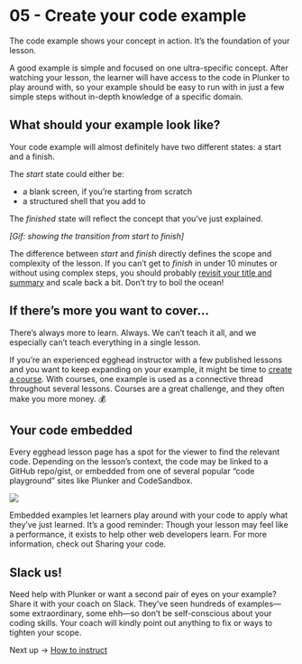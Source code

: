 # 05 - Create your code example
The code example shows your concept in action. It’s the foundation of your lesson.

A good example is simple and focused on one ultra-specific concept. After watching your lesson, the learner will have access to the code in Plunker to play around with, so your example should be easy to run with in just a few simple steps without in-depth knowledge of a specific domain. 


## What should your example look like?

Your code example will almost definitely have two different states: a start and a finish.

The *start* state could either be:

- a blank screen, if you’re starting from scratch
- a structured shell that you add to 

The *finished* state will reflect the concept that you’ve just explained. 

*[Gif: showing the transition from start to finish]*

The difference between *start* and *finish* directly defines the scope and complexity of the lesson. If you can’t get to *finish* in under 10 minutes or without using complex steps, you should probably [revisit your title and summary](https://paper.dropbox.com/doc/04-Write-the-title-and-summary-iVzKqXCdSUWZbV5oKOrST) and scale back a bit. Don’t try to boil the ocean!


## If there’s more you want to cover...

There’s always more to learn. Always. We can’t teach it all, and we especially can’t teach everything in a single lesson.

If you’re an experienced egghead instructor with a few published lessons and you want to keep expanding on your example, it might be time to [create a course](https://paper.dropbox.com/doc/01-Why-create-a-course-iZcSERF74YnnkF5oDYKrD). With courses, one example is used as a connective thread throughout several lessons. Courses are a great challenge, and they often make you more money. 💰


## Your code embedded

Every egghead lesson page has a spot for the viewer to find the relevant code. Depending on the lesson’s context, the code may be linked to a GitHub repo/gist, or embedded from one of several popular “code playground” sites like Plunker and CodeSandbox.


![](https://d2mxuefqeaa7sj.cloudfront.net/s_FB80B93EA5483EF54DAB0268844B493769DF019BC960CACAD8BB1ACB631CA4F4_1530482993783_image.png)


Embedded examples let learners play around with your code to apply what they’ve just learned. It’s a good reminder: Though your lesson may feel like a performance, it exists to help other web developers learn. For more information, check out Sharing your code.


## Slack us!

Need help with Plunker or want a second pair of eyes on your example? Share it with your coach on Slack. They’ve seen hundreds of examples—some extraordinary, some ehh—so don’t be self-conscious about your coding skills. Your coach will kindly point out anything to fix or ways to tighten your scope.

Next up → [How to instruct](https://paper.dropbox.com/doc/06-How-to-instruct-z72d73FEvscPjJwwGDLIS)


